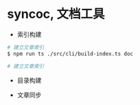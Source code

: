# syncoc, 文档工具

- 索引构建

```sh
# 建立文章索引
$ npm run ts ./src/cli/build-index.ts doc

# 建立文章索引
```

- 目录构建

- 文章同步

```sh

```
